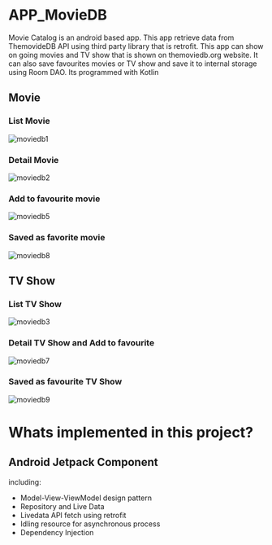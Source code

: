 # APP_MovieDB

Movie Catalog is an android based app. This app retrieve data from ThemovideDB API using third party library that is retrofit. This app can show on going movies and TV show that is shown 
on themoviedb.org website. It can also save favourites movies or TV show and save it to internal storage using Room DAO. Its programmed with Kotlin
  
  
## Movie
### List Movie
![moviedb1](https://user-images.githubusercontent.com/66354919/215677857-7e45c062-3ab0-412f-800f-ef3984ddf822.png)

### Detail Movie
![moviedb2](https://user-images.githubusercontent.com/66354919/215677880-454f2dcb-07f7-409c-948a-d6f0205baa25.png)

### Add to favourite movie
![moviedb5](https://user-images.githubusercontent.com/66354919/215677949-a17035b6-6917-4d9a-9aa6-1ee0ed3de1e6.png)

### Saved as favorite movie
![moviedb8](https://user-images.githubusercontent.com/66354919/215678010-63b8fad6-0f60-4b46-83a4-d7c9f1987b4c.png)


## TV Show
### List TV Show
![moviedb3](https://user-images.githubusercontent.com/66354919/215678076-7ef0bc13-395f-4110-8768-cc579624286c.png)

### Detail TV Show and Add to favourite
![moviedb7](https://user-images.githubusercontent.com/66354919/215678212-f1ce4698-13e9-40e8-9289-3639234401fc.png)

### Saved as favourite TV Show
![moviedb9](https://user-images.githubusercontent.com/66354919/215678256-408f75c8-16df-4e93-a7b4-004da7e95565.png)

# Whats implemented in this project?
## Android Jetpack Component
including:
* Model-View-ViewModel design pattern
* Repository and Live Data
* Livedata API fetch using retrofit
* Idling resource for asynchronous process
* Dependency Injection

